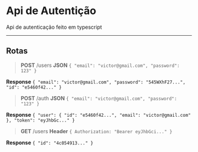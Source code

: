 # Api de Autentição

Api de autenticação feito em typescript

---

## **Rotas**

> **POST** /users
> **JSON** `{ "email": "victor@gmail.com", "password": 123" }`

**Response**
`{ "email": "victor@gmail.com", "password": "545WXhF27...", "id": "e5460f42..." }`

> **POST** /auth
> **JSON** `{ "email": "victor@gmail.com", "password": "123" }`

**Response**
`{ "user": { "id": "e5460f42...", "email": "victor@gmail.com" }, "token": "eyJhbGc..." }`

> **GET** /users
> **Header** `{ Authorization: "Bearer eyJhbGci..." }`

**Response**
`{ "id": "4c054913..." }`

